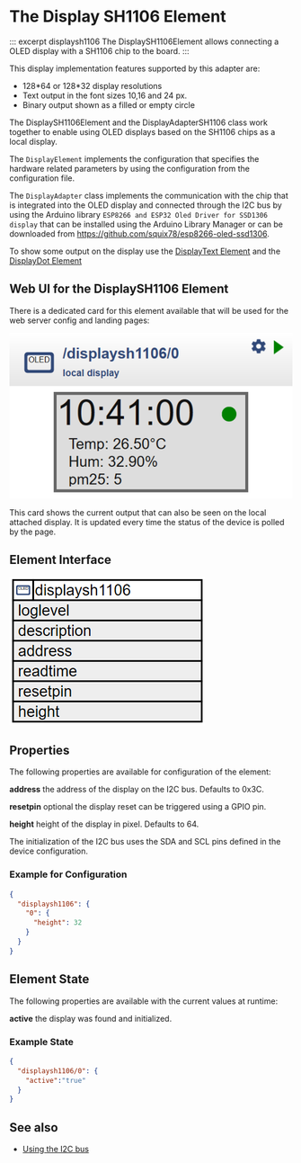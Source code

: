 # The Display SH1106 Element

::: excerpt displaysh1106
The DisplaySH1106Element allows connecting a OLED display with a SH1106 chip to the board.
:::


This display implementation features supported by this adapter are:

* 128\*64 or 128\*32 display resolutions
* Text output in the font sizes 10,16 and 24 px.
* Binary output shown as a filled or empty circle

The DisplaySH1106Element and the DisplayAdapterSH1106 class work together to enable using OLED displays based on the SH1106 chips as a local display.

The `DisplayElement` implements the configuration that specifies the hardware related parameters by using the configuration from the configuration file.

The `DisplayAdapter` class implements the communication with the chip that is integrated into the OLED display and connected through the I2C bus by using the Arduino library `ESP8266 and ESP32 Oled Driver for SSD1306 display` that can be installed using the Arduino Library Manager or can be downloaded from
<https://github.com/squix78/esp8266-oled-ssd1306>.

To show some output on the display use the [DisplayText Element](/elements/displaytext) and the [DisplayDot Element](/elements/displaydot)

## Web UI for the DisplaySH1106 Element

There is a dedicated card for this element available that will be used for the web server config and landing pages:

![sh1106 Web UI](/displays/sh1106ui.png)

This card shows the current output that can also be seen on the local attached display. It is updated every time the status of the device is polled by the page.

## Element Interface

![sh1106 Properties and Actions](/displays/sh1106api.png)

## Properties

The following properties are available for configuration of the element:

**address** the address of the display on the I2C bus. Defaults to 0x3C.

**resetpin** optional the display reset can be triggered using a GPIO pin.

**height** height of the display in pixel. Defaults to 64.

The initialization of the I2C bus uses the SDA and SCL pins defined in the device configuration.

### Example for Configuration

```JSON
{
  "displaysh1106": {
    "0": {
      "height": 32
    }
  }
}
```

## Element State

The following properties are available with the current values at runtime:

**active** the display was found and initialized.

### Example State

```JSON
{
  "displaysh1106/0": {
    "active":"true"
  }
}
```


## See also

* [Using the I2C bus](/i2c.md)

